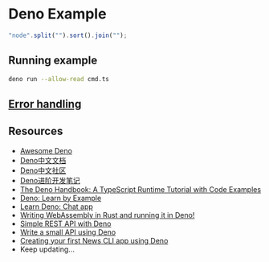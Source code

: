 # Deno Example

```js
"node".split("").sort().join("");
```

<!-- ## [Running example](./RUN.md) -->
## Running example

```bash
deno run --allow-read cmd.ts
```

## [Error handling](./ERROR.md)

## Resources

* [Awesome Deno](https://github.com/denolib/awesome-deno)
* [Deno中文文档](https://deno.bootcss.com)
* [Deno中文社区](https://denocn.org)
* [Deno进阶开发笔记](https://github.com/chenshenhai/deno_note)
* [The Deno Handbook: A TypeScript Runtime Tutorial with Code Examples](https://www.freecodecamp.org/news/the-deno-handbook)
* [Deno: Learn by Example](https://ahmadawais.com/deno)
* [Learn Deno: Chat app](https://aralroca.com/blog/learn-deno-chat-app)
* [Writing WebAssembly in Rust and running it in Deno!](https://dev.to/lampewebdev/writing-webassembly-in-rust-and-runing-it-in-deno-144j)
* [Simple REST API with Deno](https://dev.to/am77/deno-v1-0-303j)
* [Write a small API using Deno](https://dev.to/kryz/write-a-small-api-using-deno-1cl0)
* [Creating your first News CLI app using Deno](https://medium.com/javascript-in-plain-english/creating-your-first-news-cli-app-using-deno-e1470398c627)
* Keep updating...
